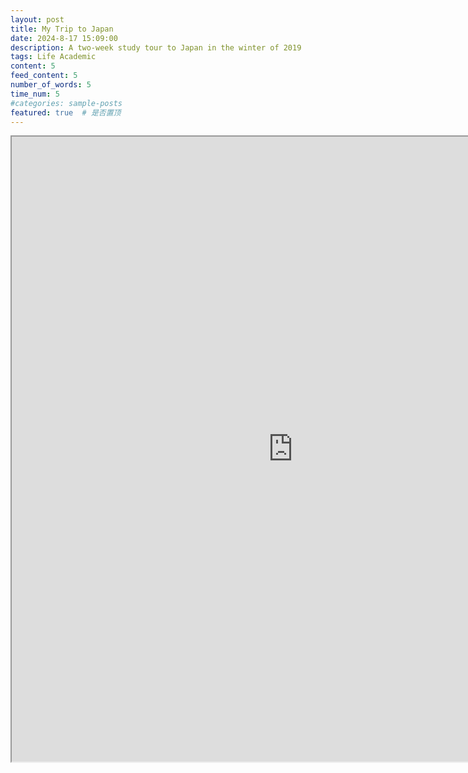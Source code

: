 ```yaml
---
layout: post
title: My Trip to Japan
date: 2024-8-17 15:09:00
description: A two-week study tour to Japan in the winter of 2019
tags: Life Academic
content: 5
feed_content: 5
number_of_words: 5
time_num: 5
#categories: sample-posts
featured: true  # 是否置顶
---
```



<div class="row">
    <div class="col-sm mt-3 mt-md-0">
        <iframe id="myEmbedTwo" src="https://bluestar2333.github.io/assets/pdf/MyTripToJapan.pdf" width=900 height=1000 />
    </div>
</div>